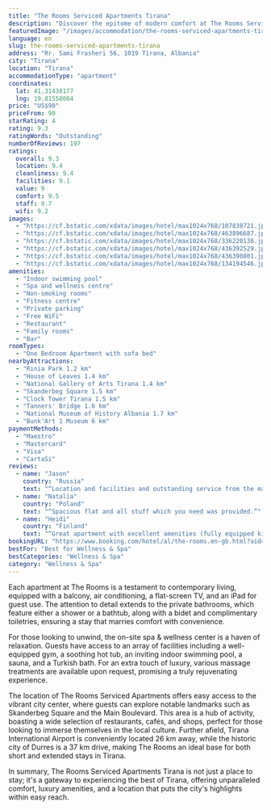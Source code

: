 ```yaml
---
title: "The Rooms Serviced Apartments Tirana"
description: "Discover the epitome of modern comfort at The Rooms Serviced Apartments in Tirana, a prime choice for travelers seeking a blend of luxury and convenience."
featuredImage: "/images/accommodation/the-rooms-serviced-apartments-tirana-107838721.jpg"
language: en
slug: the-rooms-serviced-apartments-tirana
address: "Rr. Sami Frasheri 56, 1019 Tirana, Albania"
city: "Tirana"
location: "Tirana"
accommodationType: "apartment"
coordinates:
  lat: 41.31438177
  lng: 19.81558084
price: "US$90"
priceFrom: 90
starRating: 4
rating: 9.3
ratingWords: "Outstanding"
numberOfReviews: 197
ratings:
  overall: 9.3
  location: 9.4
  cleanliness: 9.4
  facilities: 9.1
  value: 9
  comfort: 9.5
  staff: 9.7
  wifi: 9.2
images:
  - "https://cf.bstatic.com/xdata/images/hotel/max1024x768/107838721.jpg?k=26e0c0d323cce461b8f948a5e91ef9e422f09c167dc05e704d3672bf8167e774&o=&hp=1"
  - "https://cf.bstatic.com/xdata/images/hotel/max1024x768/463896687.jpg?k=c87d1307f6495f221368f26036baaf7c1bc2d64f7351e7bacef52e75f3c74938&o=&hp=1"
  - "https://cf.bstatic.com/xdata/images/hotel/max1024x768/336220138.jpg?k=91ae46beb8ee54569501e46515d2cc53495782ae751e1494f0fd499a591aeed3&o=&hp=1"
  - "https://cf.bstatic.com/xdata/images/hotel/max1024x768/436392529.jpg?k=eb67017e5b63770c217f3134c4f265daf98192b60829008b2d9139635c7a8d57&o=&hp=1"
  - "https://cf.bstatic.com/xdata/images/hotel/max1024x768/436390801.jpg?k=c0245d4d50e43d6b630c0fca38772ad92bdcf3bff67cc369971939a509bd77b1&o=&hp=1"
  - "https://cf.bstatic.com/xdata/images/hotel/max1024x768/134194546.jpg?k=6eaeee0cc42641baba33aaa6ee9307b19aebd3ecb8df10df258db2823b30223d&o=&hp=1"
amenities:
  - "Indoor swimming pool"
  - "Spa and wellness centre"
  - "Non-smoking rooms"
  - "Fitness centre"
  - "Private parking"
  - "Free WiFi"
  - "Restaurant"
  - "Family rooms"
  - "Bar"
roomTypes:
  - "One Bedroom Apartment with sofa bed"
nearbyAttractions:
  - "Rinia Park 1.2 km"
  - "House of Leaves 1.4 km"
  - "National Gallery of Arts Tirana 1.4 km"
  - "Skanderbeg Square 1.5 km"
  - "Clock Tower Tirana 1.5 km"
  - "Tanners' Bridge 1.6 km"
  - "National Museum of History Albania 1.7 km"
  - "Bunk'Art 1 Museum 6 km"
paymentMethods:
  - "Maestro"
  - "Mastercard"
  - "Visa"
  - "CartaSi"
reviews:
  - name: "Jason"
    country: "Russia"
    text: "“Location and facilities and outstanding service from the management and staff”"
  - name: "Natalia"
    country: "Poland"
    text: "“Spacious flat and all stuff which you need was provided.”"
  - name: "Heidi"
    country: "Finland"
    text: "“Great apartment with excellent amenities (fully equipped kitchen), comfortable sofa, comfortable bed, spacious bathroom, private parking possibility.”"
bookingURL: "https://www.booking.com/hotel/al/the-rooms.en-gb.html?aid=8035640"
bestFor: "Best for Wellness & Spa"
bestCategories: "Wellness & Spa"
category: "Wellness & Spa"
---
```


Each apartment at The Rooms is a testament to contemporary living, equipped with a balcony, air conditioning, a flat-screen TV, and an iPad for guest use. The attention to detail extends to the private bathrooms, which feature either a shower or a bathtub, along with a bidet and complimentary toiletries, ensuring a stay that marries comfort with convenience.

For those looking to unwind, the on-site spa & wellness center is a haven of relaxation. Guests have access to an array of facilities including a well-equipped gym, a soothing hot tub, an inviting indoor swimming pool, a sauna, and a Turkish bath. For an extra touch of luxury, various massage treatments are available upon request, promising a truly rejuvenating experience.

The location of The Rooms Serviced Apartments offers easy access to the vibrant city center, where guests can explore notable landmarks such as Skanderbeg Square and the Main Boulevard. This area is a hub of activity, boasting a wide selection of restaurants, cafés, and shops, perfect for those looking to immerse themselves in the local culture. Further afield, Tirana International Airport is conveniently located 26 km away, while the historic city of Durres is a 37 km drive, making The Rooms an ideal base for both short and extended stays in Tirana.

In summary, The Rooms Serviced Apartments Tirana is not just a place to stay; it's a gateway to experiencing the best of Tirana, offering unparalleled comfort, luxury amenities, and a location that puts the city's highlights within easy reach.